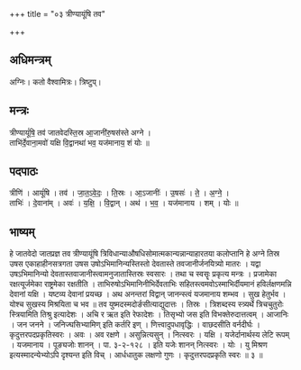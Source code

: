 +++
title = "०३ त्रीण्यायूंषि तव"

+++
## अधिमन्त्रम्
अग्निः। कतो वैश्वामित्रः। त्रिष्टुप्।

## मन्त्रः
त्रीण्यायूं॑षि॒ तव॑ जातवेदस्ति॒स्र आ॒जानी॑रु॒षस॑स्ते अग्ने ।  
ताभि॑र्दे॒वाना॒मवो॑ यक्षि वि॒द्वानथा॑ भव॒ यज॑मानाय॒ शं योः ॥

## पदपाठः
त्रीणि॑ । आयूं॑षि । तव॑ । जा॒त॒ऽवे॒दः॒ । ति॒स्रः । आ॒ऽजानीः॑ । उ॒षसः॑ । ते॒ । अ॒ग्ने॒ ।  
ताभिः॑ । दे॒वाना॑म् । अवः॑ । य॒क्षि॒ । वि॒द्वान् । अथ॑ । भ॒व॒ । यज॑मानाय । शम् । योः ॥

## भाष्यम्
हे जातवेदो जातप्रज्ञ तव त्रीण्यायूंषि त्रिविधान्याऔषधिसोमात्मकान्यन्नान्याहारतया कलोप्तानि हे अग्ने तिस्र उषस एकाहाहीनसत्रगता उषस उषोऽभिमानिन्यस्तिस्तो देवतास्ते तवजानीर्जनयित्र्यो मातरः । यद्वा उषऽभिमानिन्यो देवतास्तवाजानीस्त्वामनुजातास्तिस्रः स्वसारः । तथा च स्वसॄः प्रकृत्य मन्त्रः । प्रजामेका रक्षत्यूर्जमेका राष्ट्रमेका रक्षतीति । ताभिरुषोऽभिमानिनीभिर्देवताभिः सहितस्त्वमवोऽस्माभिर्दीयमानं हविर्लक्षणमन्नि देवानां यक्षि । यष्टव्य देवानां प्रयच्छ । अथ अनन्तरां विद्वान् जानन्स्त्वं यजमानाय शम्भव । सुख हेतुर्भव । योश्च सुखस्य मिश्रयिता च भव ॥ तव युष्मदस्मदोर्ङसीत्याद्युदात्तः । तिस्रः । त्रिशब्दस्य स्त्र्यर्थे त्रिचचुतुरोः स्त्रियामिति तिश्रु इत्यादेशः । अचि र ऋत इति रेफादेशः । तिसृभ्यो जस इति विभक्तेरुदात्तत्वम् । आजानिः । जन जनने । जनिज्घसिभ्यामिण् इति कर्तरि इण् । णित्त्वादुपधावृद्धिः । वाछदसीति वर्नदीर्घः । कृदुत्तरपदप्रकृतिस्वरः । अवः । अव रक्षणे । असुन्नित्यसुन् । नित्स्वरः । यक्षि । यजेर्दानार्थस्य लेटि रूपम् । यजमानाय । पूङ्यजोः शानन् । पा. ३-२-१२८ । इति यजेः शानन् नित्स्वरः । योः । यु मिश्रण इत्यस्मादन्येभ्योऽपि दृश्यन्त इति विच् । आर्धधातुक लक्षणो गुणः । कृदुत्तरपदप्रकृति स्वरः ॥ ३ ॥